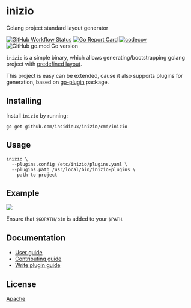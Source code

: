# inizio

Golang project standard layout generator

[![GitHub Workflow Status](https://github.com/insidieux/inizio/workflows/Test/badge.svg)](https://github.com/insidieux/inizio/actions/workflows/test.yml?query=branch%3Amaster+event%3Apush)
[![Go Report Card](https://goreportcard.com/badge/github.com/insidieux/inizio)](https://goreportcard.com/report/github.com/insidieux/inizio)
[![codecov](https://codecov.io/gh/insidieux/inizio/branch/master/graph/badge.svg?token=BI6HEMPLB1)](https://codecov.io/gh/insidieux/inizio/branch/master)
![GitHub go.mod Go version](https://img.shields.io/github/go-mod/go-version/insidieux/inizio)

`inizio` is a simple binary, which allows generating/bootstrapping golang project with [predefined layout](https://github.com/golang-standards/project-layout).

This project is easy can be extended, cause it also supports plugins for generation, based on [go-plugin](https://github.com/hashicorp/go-plugin) package. 

## Installing

Install `inizio` by running:

```shell
go get github.com/insidieux/inizio/cmd/inizio
```

## Usage

```shell
inizio \
  --plugins.config /etc/inizio/plugins.yaml \
  --plugins.path /usr/local/bin/inizio-plugins \
    path-to-project
```

## Example

![](./docs/inizio.gif)

Ensure that `$GOPATH/bin` is added to your `$PATH`.

## Documentation

- [User guide][]
- [Contributing guide][]
- [Write plugin guide][]

[User guide]: ./docs/user-guide.md
[Contributing guide]: ./docs/contributing.md
[Write plugin guide]: ./docs/write-plugin-guide.md


## License

[Apache][]

[Apache]: ./LICENSE
